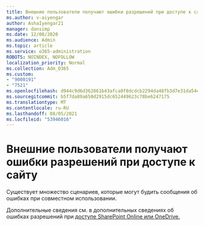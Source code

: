 ```yaml
---
title: Внешние пользователи получают ошибки разрешений при доступе к сайту
ms.author: v-aiyengar
author: AshaIyengar21
manager: dansimp
ms.date: 12/08/2020
ms.audience: Admin
ms.topic: article
ms.service: o365-administration
ROBOTS: NOINDEX, NOFOLLOW
localization_priority: Normal
ms.collection: Adm_O365
ms.custom:
- "9000191"
- "7521"
ms.openlocfilehash: d944c9d6d362861b43afca0f8dcdcb2294da48fb3d7e31da54e2f3b2dae18e42
ms.sourcegitcommit: b5f7da89a650d2915dc652449623c78be6247175
ms.translationtype: MT
ms.contentlocale: ru-RU
ms.lasthandoff: 08/05/2021
ms.locfileid: "53946016"
---
```

# <a name="external-users-receive-permission-errors-when-accessing-a-site"></a>Внешние пользователи получают ошибки разрешений при доступе к сайту

Существует множество сценариев, которые могут будить сообщения об ошибках при совместном использовании. 

Дополнительные сведения см. в дополнительных сведениях об ошибках разрешений при [доступе SharePoint Online или OneDrive.](https://docs.microsoft.com/sharepoint/troubleshoot/administration/access-denied-or-need-permission-error-sharepoint-online-or-onedrive-for-business)